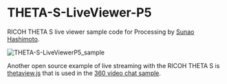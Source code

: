 # THETA-S-LiveViewer-P5
RICOH THETA S live viewer sample code for Processing by
[Sunao Hashimoto](https://github.com/kougaku).

![THETA-S-LiveViewerP5_sample](/ThetaLive/result.gif)

Another open source example of live streaming with the RICOH THETA S is
[thetaview.js](https://github.com/theta360developers/video-streaming-sample-app/blob/master/samples/common/thetaview.js)
that is used in the
[360 video chat sample](http://lists.theta360.guide/t/360-video-conferencing-with-the-ricoh-theta-s/38?u=codetricity).

<script>
  (function(i,s,o,g,r,a,m){i['GoogleAnalyticsObject']=r;i[r]=i[r]||function(){
  (i[r].q=i[r].q||[]).push(arguments)},i[r].l=1*new Date();a=s.createElement(o),
  m=s.getElementsByTagName(o)[0];a.async=1;a.src=g;m.parentNode.insertBefore(a,m)
  })(window,document,'script','https://www.google-analytics.com/analytics.js','ga');

  ga('create', 'UA-73311422-1', 'auto');
  ga('send', 'pageview');

</script>
